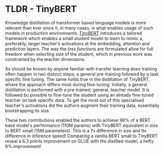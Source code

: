 # TLDR - TinyBERT
Knowledge distillation of transformer based language models is more relevant than ever since it, in many cases, is what enables usage of such models in production environments. [TinyBERT](https://arxiv.org/abs/1909.10351) introduces a tailored framework which enables a small student model to learn to mimic a, preferably, larger teacher's activations at the embedding, attention and prediction layers. The way the *loss functions* are formulated allow for full freedom when selecting size of the student, which in previous work was constrained by the teacher dimensions.

As should be known by anyone familiar with transfer learning does training often happen in two distinct steps; a general pre-training followed by a task specific fine tuning. The same holds true in the distillation of TinyBERT, where the approach differs most during fine-tuning. Initially, a general distillation is performed with a pre-trained, general, teacher model. It is followed bu possible to fine-tune the student using an already fine-tuned teacher on task specific data. To get the most out of this specialised teacher's activations did the authors augment their training data, essentially bootstrapping its size.

These two contributions enabled the authors to achieve 96% of a BERT base model's performance (110M params) with TinyBERT equivalent in size to BERT small (15M parameters). This is a 7x difference in size and 9x difference in inference speed! Comparing a vanilla BERT small to TinyBERT reveal a 6.3 points improvement on GLUE with the distilled model, a hefty 9% improvement!